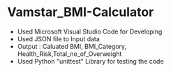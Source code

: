 # Vamstar_BMI-Calculator
- Used Microsoft Visual Studio Code for Developing
- Used JSON file to Input data
- Output : Caluated BMI, BMI_Category, Health_Risk,Total_no_of_Overweight
- Used Python "unittest" Library for testing the code 
